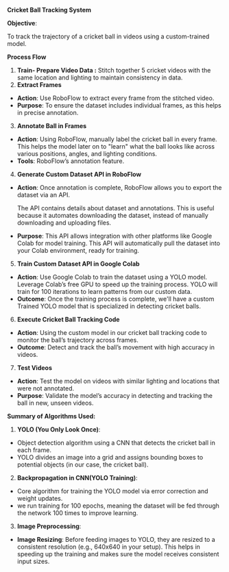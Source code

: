  **Cricket Ball Tracking System**

**Objective**:

To track the trajectory of a cricket ball in videos using a custom-trained model.

**Process Flow**

1. **Train- Prepare Video Data :** Stitch together 5 cricket videos with the same location and lighting to maintain consistency in data.
1. **Extract Frames**
- **Action**: Use RoboFlow to extract every frame from the stitched video.
- **Purpose**: To ensure the dataset includes individual frames, as this helps in precise annotation.
3. **Annotate Ball in Frames**
- **Action**: Using RoboFlow, manually label the cricket ball in every frame. This helps the model later on to "learn" what the ball looks like across various positions, angles, and lighting conditions.
- **Tools**: RoboFlow’s annotation feature.
4. **Generate Custom Dataset API in RoboFlow**
- **Action**: Once annotation is complete, RoboFlow allows you to export the dataset via an API. 

  The API contains details about dataset and annotations. This is useful because it automates downloading the dataset, instead of manually downloading and uploading files.

- **Purpose**: This API allows integration with other platforms like Google Colab for model training. This API will automatically pull the dataset into your Colab environment, ready for training.
5. **Train Custom Dataset API in Google Colab**
- **Action**: Use Google Colab to train the dataset using a YOLO model. Leverage Colab’s free GPU to speed up the training process. YOLO will train for 100 iterations to learn patterns from our custom data.
- **Outcome**: Once the training process is complete, we'll have a custom Trained YOLO model that is specialized in detecting cricket balls.
6. **Execute Cricket Ball Tracking Code**
- **Action**: Using the custom model in our cricket ball tracking code to monitor the ball’s trajectory across frames.
- **Outcome**: Detect and track the ball’s movement with high accuracy in videos.
7. **Test Videos**
- **Action**: Test the model on videos with similar lighting and locations that were not annotated.
- **Purpose**: Validate the model’s accuracy in detecting and tracking the ball in new, unseen videos.

**Summary of Algorithms Used:**

1. **YOLO (You Only Look Once)**:
- Object detection algorithm using a CNN that detects the cricket ball in each frame.
- YOLO divides an image into a grid and assigns bounding boxes to potential objects (in our case, the cricket ball). 
2. **Backpropagation in CNN(YOLO Training)**:
- Core algorithm for training the YOLO model via error correction and weight updates.
- we run training for 100 epochs, meaning the dataset will be fed through the network 100 times to improve learning.
3. **Image Preprocessing**:
- **Image Resizing**: Before feeding images to YOLO, they are resized to a consistent resolution (e.g., 640x640 in your setup). This helps in speeding up the training and makes sure the model receives consistent input sizes.

